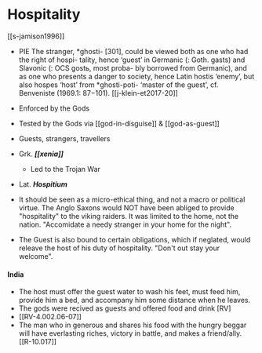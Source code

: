 # Hospitality

[[s-jamison1996]]
- PIE The stranger, *ghosti- [301], could be viewed both as one who had the right of hospi- tality, hence ‘guest’ in Germanic (: Goth. gasts) and Slavonic (: OCS gostь, most proba- bly borrowed from Germanic), and as one who presents a danger to society, hence Latin hostis ‘enemy’, but also hospes ‘host’ from *ghosti-poti- ‘master of the guest’, cf. Benveniste (1969.1: 87−101). [[j-klein-et2017-20]]

- Enforced by the Gods
- Tested by the Gods via [[god-in-disguise]] & [[god-as-guest]]
- Guests, strangers, travellers
- Grk. ***[[xenia]]***
	- Led to the Trojan War
- Lat. ***Hospitium***


- It should be seen as a micro-ethical thing, and not a macro or political virtue. The Anglo Saxons would NOT have been abliged to provide "hospitality" to the viking raiders. It was limited to the home, not the nation. "Accomidate a needy stranger in your home for the night".
- The Guest is also bound to certain obligations, which if neglated, would releave the host of his duty of hospitality. "Don't out stay your welcome".


#### India
- The host must offer the guest water to wash his feet, must feed him, provide him a bed, and accompany him some distance when he leaves.
- The gods were recived as guests and offered food and drink [RV]
- [[RV-4.002.06-07]]
- The man who in generous and shares his food with the hungry beggar will have everlasting riches, victory in battle, and makes a friend/ally.  [[R-10.017]]